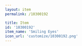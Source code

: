 ```yaml
---
layout: item
permalink: /10300192

title: Item
id: '10300192'
item_name: 'Smiling Eyes'
icon_url: 'customize/10300192.png'
---
```

